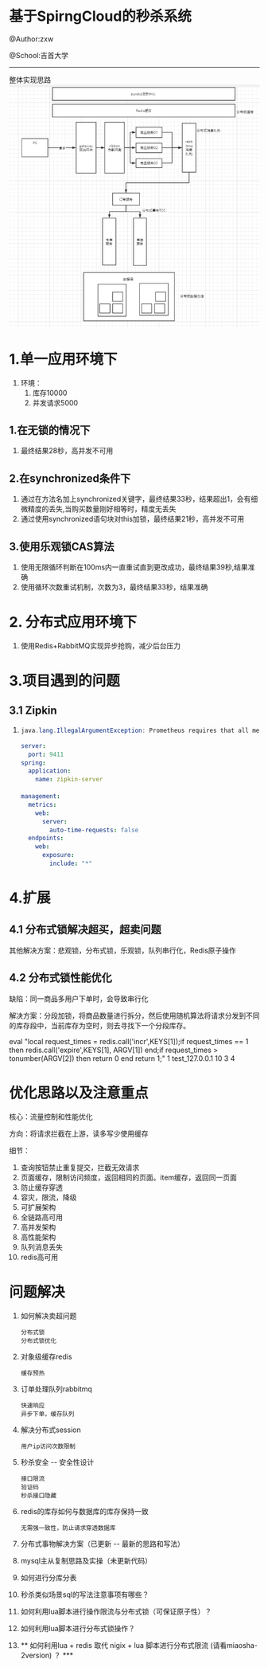 # 基于SpirngCloud的秒杀系统

@Author:zxw

@School:吉首大学

------

整体实现思路![image-20200722161001582](README.assets/image-20200722161001582.png)

# 1.单一应用环境下

1. 环境：
   1. 库存10000
   2. 并发请求5000

## 1.在无锁的情况下

1. 最终结果28秒，高并发不可用

## 2.在synchronized条件下

1. 通过在方法名加上synchronized关键字，最终结果33秒，结果超出1，会有细微精度的丢失,当购买数量刚好相等时，精度无丢失
2. 通过使用synchronized语句块对this加锁，最终结果21秒，高并发不可用

## 3.使用乐观锁CAS算法

1. 使用无限循环判断在100ms内一直重试直到更改成功，最终结果39秒,结果准确
2. 使用循环次数重试机制，次数为3，最终结果33秒，结果准确

# 2. 分布式应用环境下

1. 使用Redis+RabbitMQ实现异步抢购，减少后台压力

# 3.项目遇到的问题

## 3.1 Zipkin

1. ```java
   java.lang.IllegalArgumentException: Prometheus requires that all meters with the same name have the same set of tag keys. There is already an existing meter containing tag keys [exception, method, status, uri]. The meter you are attempting to register has keys [method, status, uri].
   ```

   ```yml
   server:
     port: 9411
   spring:
     application:
       name: zipkin-server
   
   management:
     metrics:
       web:
         server:
           auto-time-requests: false
     endpoints:
       web:
         exposure:
           include: "*"
   ```


# 4.扩展

## 4.1 分布式锁解决超买，超卖问题

其他解决方案：悲观锁，分布式锁，乐观锁，队列串行化，Redis原子操作

## 4.2 分布式锁性能优化

缺陷：同一商品多用户下单时，会导致串行化

解决方案：分段加锁，将商品数量进行拆分，然后使用随机算法将请求分发到不同的库存段中，当前库存为空时，则去寻找下一个分段库存。

eval "local request_times = redis.call('incr',KEYS[1]);if request_times == 1 then redis.call('expire',KEYS[1], ARGV[1]) end;if request_times > tonumber(ARGV[2]) then return 0 end return 1;" 1 test_127.0.0.1 10 3
4
# 优化思路以及注意重点

核心：流量控制和性能优化

方向：将请求拦截在上游，读多写少使用缓存

细节：

1. 查询按钮禁止重复提交，拦截无效请求
2. 页面缓存，限制访问频度，返回相同的页面。item缓存，返回同一页面
3. 防止缓存穿透
4. 容灾，限流，降级
5. 可扩展架构
6. 全链路高可用
7. 高并发架构
8. 高性能架构
8. 队列消息丢失
9. redis高可用

# 问题解决

1. 如何解决卖超问题

   ```
   分布式锁
   分布式锁优化
   ```

2. 对象级缓存redis

   ```
   缓存预热
   ```

3. 订单处理队列rabbitmq

   ```
   快速响应
   异步下单，缓存队列
   ```

4. 解决分布式session

   ```
   用户ip访问次数限制
   ```

5. 秒杀安全 -- 安全性设计

   ```
   接口限流
   验证码
   秒杀接口隐藏
   ```

6. redis的库存如何与数据库的库存保持一致

   ```
   无需强一致性，防止请求穿透数据库
   ```

7. 分布式事物解决方案（已更新 -- 最新的思路和写法）

8. mysql主从复制思路及实操（未更新代码）

9. 如何进行分库分表

10. 秒杀类似场景sql的写法注意事项有哪些？

11. 如何利用lua脚本进行操作限流与分布式锁（可保证原子性）？

12. 如何利用lua脚本进行分布式锁操作？

13. ** 如何利用lua + redis 取代 nigix + lua 脚本进行分布式限流 (请看miaosha-2version) ？ ***


